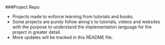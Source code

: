###Project Repo

- Projects made to enforce learning from tutorials and books.
- Some projects are purely follow along's to tutorials, videos and websites with the purpose to understand the implementation language for the project in greater detail.
- More updates will be tracked in this README file.
